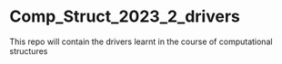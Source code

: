 # Comp_Struct_2023_2_drivers
This repo will contain the drivers learnt in the course of computational structures
